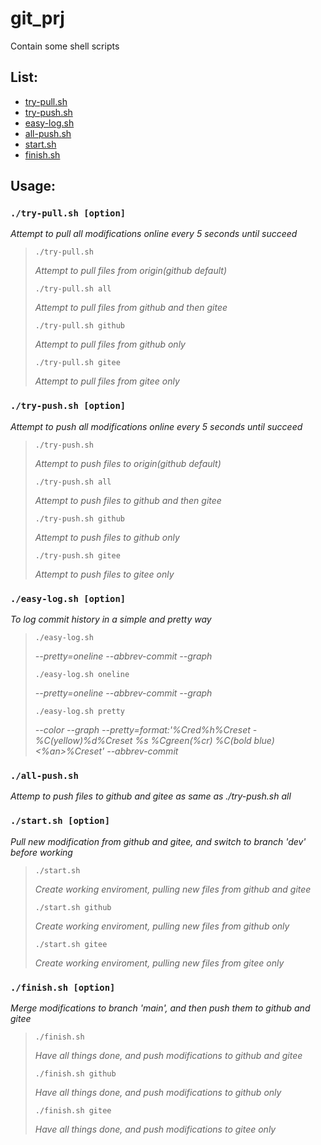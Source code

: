# git_prj
Contain some shell scripts

## List:
- [try-pull.sh](#try-pull)
- [try-push.sh](#try-push)
- [easy-log.sh](#easy-log)
- [all-push.sh](#all-push)
- [start.sh](#start)
- [finish.sh](#finish)

## Usage:
### <span id="try-pull">`./try-pull.sh [option]`</span>

*Attempt to pull all modifications online every 5 seconds until succeed*

> `./try-pull.sh`
>
> *Attempt to pull files from origin(github default)*
>
> `./try-pull.sh all`
>
> *Attempt to pull files from github and then gitee*
>
> `./try-pull.sh github`
>
> *Attempt to pull files from github only*
>
> `./try-pull.sh gitee`
>
> *Attempt to pull files from gitee only*

### <span id="try-push">`./try-push.sh [option]`</span>

*Attempt to push all modifications online every 5 seconds until succeed*

> `./try-push.sh`
>
> *Attempt to push files to origin(github default)*
>
> `./try-push.sh all`
>
> *Attempt to push files to github and then gitee*
>
> `./try-push.sh github`
>
> *Attempt to push files to github only*
>
> `./try-push.sh gitee`
>
> *Attempt to push files to gitee only*

### <span id="easy-log">`./easy-log.sh [option]`</span>

*To log commit history in a simple and pretty way*
      
> `./easy-log.sh`
>
> *--pretty=oneline --abbrev-commit --graph*
>
> `./easy-log.sh oneline`
>
> *--pretty=oneline --abbrev-commit --graph*
>
> `./easy-log.sh pretty`
>
> *--color --graph --pretty=format:'%Cred%h%Creset -%C(yellow)%d%Creset %s %Cgreen(%cr) %C(bold blue)<%an>%Creset' --abbrev-commit*

### <span id="all-push">`./all-push.sh`</span>

*Attemp to push files to github and gitee as same as ./try-push.sh all*

### <span id="start">`./start.sh [option]`</span>

*Pull new modification from github and gitee, and switch to branch 'dev' before working*

> `./start.sh`
>
> *Create working enviroment, pulling new files from github and gitee*
>
> `./start.sh github`
>
> *Create working enviroment, pulling new files from github only*
>
> `./start.sh gitee`
>
> *Create working enviroment, pulling new files from gitee only*

### <span id="finish">`./finish.sh [option]`</span>

*Merge modifications to branch 'main', and then push them to github and gitee*

> `./finish.sh`
>
> *Have all things done, and push modifications to github and gitee*
>
> `./finish.sh github`
>
> *Have all things done, and push modifications to github only*
>
> `./finish.sh gitee`
>
> *Have all things done, and push modifications to gitee only*
